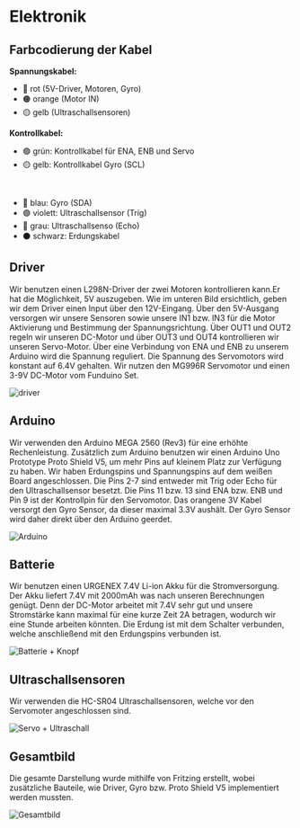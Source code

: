 # Elektronik
## Farbcodierung der Kabel
**Spannungskabel:**
* 🔴 rot (5V-Driver, Motoren, Gyro)
* 🟠 orange (Motor IN)
* 🟡 gelb (Ultraschallsensoren)

**Kontrollkabel:**
* 🟢 grün: Kontrollkabel für ENA, ENB und Servo
* 🟡 gelb: Kontrollkabel Gyro (SCL)
<br/>

* 🔵 blau: Gyro (SDA)
* 🟣 violett: Ultraschallsensor (Trig)
* 🔘 grau: Ultraschallsenso (Echo)
* ⚫️ schwarz: Erdungskabel

## Driver
Wir benutzen einen L298N-Driver der zwei Motoren kontrollieren kann.Er hat die Möglichkeit, 5V auszugeben. Wie im unteren Bild ersichtlich, geben wir dem Driver einen Input über den 12V-Eingang. Über den 5V-Ausgang versorgen wir unsere Sensoren sowie unsere IN1 bzw. IN3 für die Motor Aktivierung und Bestimmung der Spannungsrichtung. Über OUT1 und OUT2 regeln wir unseren DC-Motor und über OUT3 und OUT4 kontrollieren wir unseren Servo-Motor. Über eine Verbindung von ENA und ENB zu unserem Arduino wird die Spannung reguliert. Die Spannung des Servomotors wird konstant auf 6.4V gehalten. Wir nutzen den MG996R Servomotor und einen 3-9V DC-Motor vom Funduino Set.

![driver](https://github.com/SchroedingersBit/PfortGT-WRO/assets/93491768/011ca2d6-0b49-4f2f-8c29-943fe6d20fa5)

## Arduino
Wir verwenden den Arduino MEGA 2560 (Rev3) für eine erhöhte Rechenleistung. Zusätzlich zum Arduino benutzen wir einen Arduino Uno Prototype Proto Shield V5, um mehr Pins auf kleinem Platz zur Verfügung zu haben. Wir haben Erdungspins und Spannungspins auf dem weißen Board angeschlossen. Die Pins 2-7 sind entweder mit Trig oder Echo für den Ultraschallsensor besetzt. Die Pins 11 bzw. 13 sind ENA bzw. ENB und Pin 9 ist der Kontrollpin für den Servomotor. Das orangene 3V Kabel versorgt den Gyro Sensor, da dieser maximal 3.3V aushält. Der Gyro Sensor wird daher direkt über den Arduino geerdet.

![Arduino](https://github.com/SchroedingersBit/PfortGT-WRO/assets/93491768/d9f0fbc2-7ac8-450e-85b8-eed33ab25070)

## Batterie
Wir benutzen einen URGENEX 7.4V Li-ion Akku für die Stromversorgung. Der Akku liefert 7.4V mit 2000mAh was nach unseren Berechnungen genügt. Denn der DC-Motor arbeitet mit 7.4V sehr gut und unsere Stromstärke kann maximal für eine kurze Zeit 2A betragen, wodurch wir eine Stunde arbeiten könnten. Die Erdung ist mit dem Schalter verbunden, welche anschließend mit den Erdungspins verbunden ist.  

![Batterie + Knopf](https://github.com/SchroedingersBit/PfortGT-WRO/assets/93491768/2f4fe213-dc1e-48c4-af92-1f101684ee40)

## Ultraschallsensoren
Wir verwenden die HC-SR04 Ultraschallsensoren, welche vor den Servomoter angeschlossen sind.

![Servo + Ultraschall](https://github.com/SchroedingersBit/PfortGT-WRO/assets/93491768/8122f87d-3152-4029-9389-b9e9dc073e89)

## Gesamtbild
Die gesamte Darstellung wurde mithilfe von Fritzing erstellt, wobei zusätzliche Bauteile, wie Driver, Gyro bzw. Proto Shield V5 implementiert werden mussten.

![Gesamtbild](https://github.com/SchroedingersBit/PfortGT-WRO/assets/93491768/91a0c85f-1f8b-421b-811c-65d37a91613d)


